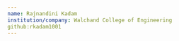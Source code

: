 ```yaml
---
name: Rajnandini Kadam
institution/company: Walchand College of Engineering
github:rkadam1001
---
```

